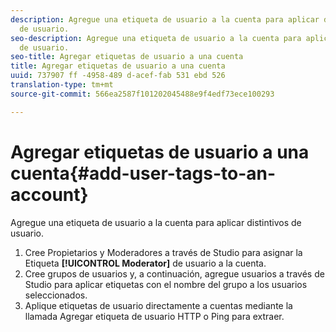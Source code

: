 ```yaml
---
description: Agregue una etiqueta de usuario a la cuenta para aplicar distintivos
  de usuario.
seo-description: Agregue una etiqueta de usuario a la cuenta para aplicar distintivos
  de usuario.
seo-title: Agregar etiquetas de usuario a una cuenta
title: Agregar etiquetas de usuario a una cuenta
uuid: 737907 ff -4958-489 d-acef-fab 531 ebd 526
translation-type: tm+mt
source-git-commit: 566ea2587f101202045488e9f4edf73ece100293

---
```



# Agregar etiquetas de usuario a una cuenta{#add-user-tags-to-an-account}

Agregue una etiqueta de usuario a la cuenta para aplicar distintivos de usuario.

1. Cree Propietarios y Moderadores a través de Studio para asignar la Etiqueta **[!UICONTROL Moderator]** de usuario a la cuenta.
1. Cree grupos de usuarios y, a continuación, agregue usuarios a través de Studio para aplicar etiquetas con el nombre del grupo a los usuarios seleccionados.
1. Aplique etiquetas de usuario directamente a cuentas mediante la llamada Agregar etiqueta de usuario HTTP o Ping para extraer.
